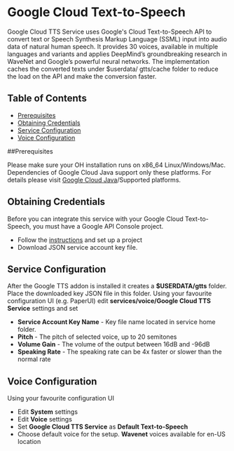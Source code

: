 # Google Cloud Text-to-Speech

Google Cloud TTS Service uses Google's Cloud Text-to-Speech API to convert text or Speech Synthesis Markup Language 
(SSML) input into audio data of natural human speech. It provides 30 voices, available in multiple languages and 
variants and applies DeepMind’s groundbreaking research in WaveNet and Google’s powerful neural networks. 
The implementation caches the converted texts under $userdata/ gtts/cache folder to reduce the load on the API and 
make the conversion faster.

## Table of Contents

<!-- MarkdownTOC -->

- [Prerequisites](#prerequisites)
- [Obtaining Credentials](#obtaining-credentials)
- [Service Configuration](#service-configuration)
- [Voice Configuration](#voice-configuration)

<!-- /MarkdownTOC -->

##Prerequisites

Please make sure your OH installation runs on x86_64 Linux/Windows/Mac. Dependencies of Google Cloud Java support only 
these platforms. For details please visit [Google Cloud Java](https://github.com/GoogleCloudPlatform/google-cloud-java/blob/master/README.md)/Supported platforms.

## Obtaining Credentials

Before you can integrate this service with your Google Cloud Text-to-Speech, you must have a Google API Console project.

* Follow the [instructions](https://cloud.google.com/text-to-speech/docs/quickstart-protocol) and set up a project 
* Download JSON service account key file.

## Service Configuration

After the Google TTS addon is installed it creates a **$USERDATA/gtts** folder. Place the downloaded key JSON file in this 
folder. Using your favourite configuration UI (e.g. PaperUI) edit **services/voice/Google Cloud TTS Service** settings and set 

* **Service Account Key Name** - Key file name located in service home folder.
* **Pitch** - The pitch of selected voice, up to 20 semitones
* **Volume Gain** - The volume of the output between 16dB and -96dB
* **Speaking Rate** - The speaking rate can be 4x faster or slower than the normal rate 

## Voice Configuration

Using your favourite configuration UI

* Edit **System** settings
* Edit **Voice** settings
* Set **Google Cloud TTS Service** as **Default Text-to-Speech**
* Choose default voice for the setup. **Wavenet** voices available for en-US location
